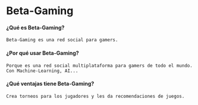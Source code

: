 # Beta-Gaming

#### ¿Qué es Beta-Gaming?

    Beta-Gaming es una red social para gamers.

#### ¿Por qué usar Beta-Gaming?

    Porque es una red social multiplataforma para gamers de todo el mundo. Con Machine-Learning, AI...

#### ¿Qué ventajas tiene Beta-Gaming?
    
    Crea torneos para los jugadores y les da recomendaciones de juegos.

